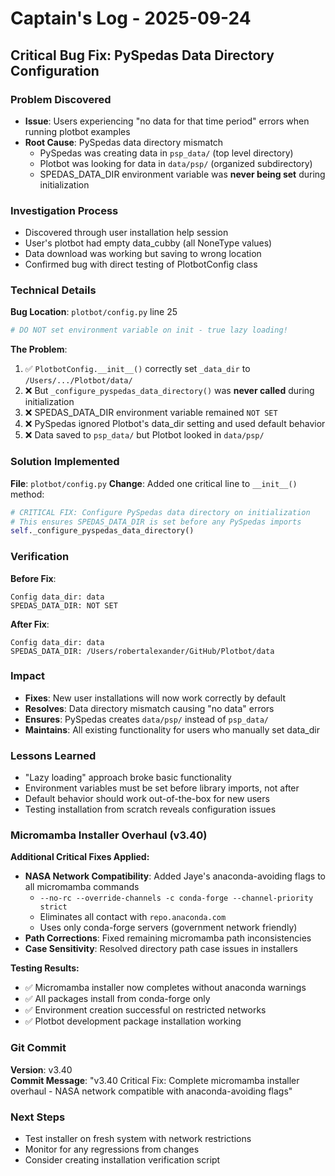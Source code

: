 # Captain's Log - 2025-09-24

## Critical Bug Fix: PySpedas Data Directory Configuration

### Problem Discovered
- **Issue**: Users experiencing "no data for that time period" errors when running plotbot examples
- **Root Cause**: PySpedas data directory mismatch
  - PySpedas was creating data in `psp_data/` (top level directory)
  - Plotbot was looking for data in `data/psp/` (organized subdirectory)
  - SPEDAS_DATA_DIR environment variable was **never being set** during initialization

### Investigation Process
- Discovered through user installation help session
- User's plotbot had empty data_cubby (all NoneType values)
- Data download was working but saving to wrong location
- Confirmed bug with direct testing of PlotbotConfig class

### Technical Details
**Bug Location**: `plotbot/config.py` line 25
```python
# DO NOT set environment variable on init - true lazy loading!
```

**The Problem**:
1. ✅ `PlotbotConfig.__init__()` correctly set `_data_dir` to `/Users/.../Plotbot/data/`
2. ❌ But `_configure_pyspedas_data_directory()` was **never called** during initialization
3. ❌ SPEDAS_DATA_DIR environment variable remained `NOT SET`
4. ❌ PySpedas ignored Plotbot's data_dir setting and used default behavior
5. ❌ Data saved to `psp_data/` but Plotbot looked in `data/psp/`

### Solution Implemented
**File**: `plotbot/config.py`
**Change**: Added one critical line to `__init__()` method:

```python
# CRITICAL FIX: Configure PySpedas data directory on initialization
# This ensures SPEDAS_DATA_DIR is set before any PySpedas imports
self._configure_pyspedas_data_directory()
```

### Verification
**Before Fix**:
```
Config data_dir: data
SPEDAS_DATA_DIR: NOT SET
```

**After Fix**:
```
Config data_dir: data
SPEDAS_DATA_DIR: /Users/robertalexander/GitHub/Plotbot/data
```

### Impact
- **Fixes**: New user installations will now work correctly by default
- **Resolves**: Data directory mismatch causing "no data" errors
- **Ensures**: PySpedas creates `data/psp/` instead of `psp_data/`
- **Maintains**: All existing functionality for users who manually set data_dir

### Lessons Learned
- "Lazy loading" approach broke basic functionality
- Environment variables must be set before library imports, not after
- Default behavior should work out-of-the-box for new users
- Testing installation from scratch reveals configuration issues

### Micromamba Installer Overhaul (v3.40)

**Additional Critical Fixes Applied:**
- **NASA Network Compatibility**: Added Jaye's anaconda-avoiding flags to all micromamba commands
  - `--no-rc --override-channels -c conda-forge --channel-priority strict`
  - Eliminates all contact with `repo.anaconda.com`
  - Uses only conda-forge servers (government network friendly)
- **Path Corrections**: Fixed remaining micromamba path inconsistencies
- **Case Sensitivity**: Resolved directory path case issues in installers

**Testing Results:**
- ✅ Micromamba installer now completes without anaconda warnings
- ✅ All packages install from conda-forge only
- ✅ Environment creation successful on restricted networks
- ✅ Plotbot development package installation working

### Git Commit
**Version**: v3.40  
**Commit Message**: "v3.40 Critical Fix: Complete micromamba installer overhaul - NASA network compatible with anaconda-avoiding flags"

### Next Steps
- Test installer on fresh system with network restrictions
- Monitor for any regressions from changes
- Consider creating installation verification script
